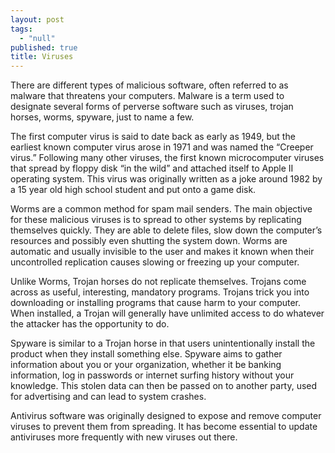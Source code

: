 ```yaml
---
layout: post
tags: 
  - "null"
published: true
title: Viruses
---
```



There are different types of malicious software, often referred to as malware that threatens your computers.  Malware is a term used to designate several forms of perverse software such as viruses, trojan horses, worms, spyware, just to name a few.
 
The first computer virus is said to date back as early as 1949, but the earliest known computer virus arose in 1971 and was named the “Creeper virus.”   Following  many other viruses, the first known microcomputer viruses that spread by floppy disk “in the wild” and attached itself to Apple II operating system.  This virus was originally written as a joke around 1982 by a 15 year old high school student and put onto a game disk.
 
Worms are a common method for spam mail senders.  The main objective for these malicious viruses is to spread to other systems by replicating themselves quickly.  They are able to delete files, slow down the computer’s resources and possibly even shutting the system down. Worms are automatic and usually invisible to the user and makes it known when their uncontrolled replication causes slowing or freezing up your computer.
 
Unlike Worms, Trojan horses do not replicate themselves.  Trojans come across as useful, interesting, mandatory programs.  Trojans trick you into downloading or installing programs that cause harm to your computer. When installed, a Trojan will generally have unlimited access to do whatever the attacker has the opportunity to do.
 
Spyware is similar to a Trojan horse in that users unintentionally install the product when they install something else.  Spyware aims to gather information about you or your organization, whether it be banking information, log in passwords or internet surfing history without your knowledge. This stolen data can then be passed on to another party, used for advertising and can lead to system crashes.
 
Antivirus software was originally designed to expose and remove computer viruses to prevent them from spreading.  It has become essential to update antiviruses more frequently with new viruses out there.
